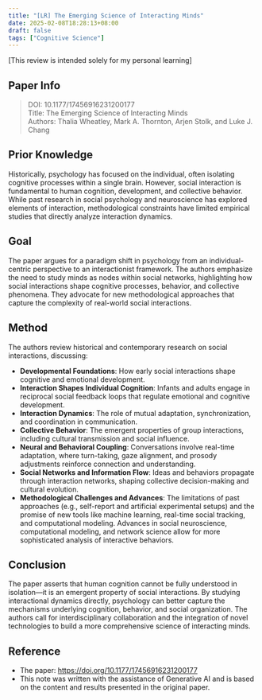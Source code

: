 ```yaml
---
title: "[LR] The Emerging Science of Interacting Minds"
date: 2025-02-08T18:28:13+08:00
draft: false
tags: ["Cognitive Science"]
---
```


[This review is intended solely for my personal learning]

## Paper Info
> DOI: 10.1177/17456916231200177  
> Title: The Emerging Science of Interacting Minds  
> Authors: Thalia Wheatley, Mark A. Thornton, Arjen Stolk, and Luke J. Chang  

## Prior Knowledge  
Historically, psychology has focused on the individual, often isolating cognitive processes within a single brain. However, social interaction is fundamental to human cognition, development, and collective behavior. While past research in social psychology and neuroscience has explored elements of interaction, methodological constraints have limited empirical studies that directly analyze interaction dynamics.

## Goal  
The paper argues for a paradigm shift in psychology from an individual-centric perspective to an interactionist framework. The authors emphasize the need to study minds as nodes within social networks, highlighting how social interactions shape cognitive processes, behavior, and collective phenomena. They advocate for new methodological approaches that capture the complexity of real-world social interactions.

## Method  
The authors review historical and contemporary research on social interactions, discussing:
- **Developmental Foundations**: How early social interactions shape cognitive and emotional development.
- **Interaction Shapes Individual Cognition**: Infants and adults engage in reciprocal social feedback loops that regulate emotional and cognitive development.
- **Interaction Dynamics**: The role of mutual adaptation, synchronization, and coordination in communication.
- **Collective Behavior**: The emergent properties of group interactions, including cultural transmission and social influence.
- **Neural and Behavioral Coupling**: Conversations involve real-time adaptation, where turn-taking, gaze alignment, and prosody adjustments reinforce connection and understanding.
- **Social Networks and Information Flow**: Ideas and behaviors propagate through interaction networks, shaping collective decision-making and cultural evolution.
- **Methodological Challenges and Advances**: The limitations of past approaches (e.g., self-report and artificial experimental setups) and the promise of new tools like machine learning, real-time social tracking, and computational modeling. Advances in social neuroscience, computational modeling, and network science allow for more sophisticated analysis of interactive behaviors.

## Conclusion  
The paper asserts that human cognition cannot be fully understood in isolation—it is an emergent property of social interactions. By studying interactional dynamics directly, psychology can better capture the mechanisms underlying cognition, behavior, and social organization. The authors call for interdisciplinary collaboration and the integration of novel technologies to build a more comprehensive science of interacting minds.

## Reference  
* The paper: https://doi.org/10.1177/17456916231200177  
* This note was written with the assistance of Generative AI and is based on the content and results presented in the original paper.

